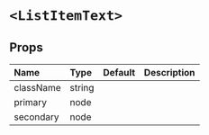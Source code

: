 `<ListItemText>`
================



Props
-----


| Name | Type | Default | Description |
|:-----|:-----|:-----|:-----|
| className | string |  |   |
| primary | node |  |   |
| secondary | node |  |   |
